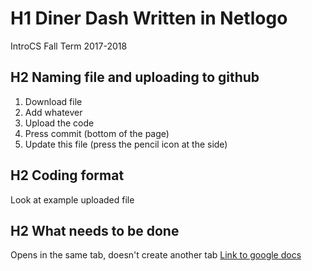 # H1 Diner Dash Written in Netlogo
IntroCS Fall Term 2017-2018

## H2 Naming file and uploading to github
1. Download file
2. Add whatever
3. Upload the code
4. Press commit (bottom of the page)
5. Update this file (press the pencil icon at the side)

## H2 Coding format
Look at example uploaded file

## H2 What needs to be done
Opens in the same tab, doesn't create another tab
[Link to google docs](https://docs.google.com/document/d/1vsymk7J4fdsVR02nN1uIX_hhSnKJZL9jIxRXHr27D9A/edit)
